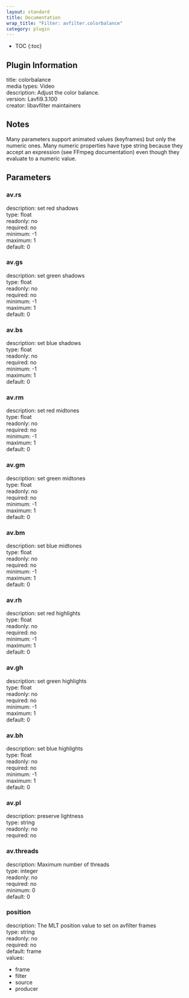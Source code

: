 ```yaml
---
layout: standard
title: Documentation
wrap_title: "Filter: avfilter.colorbalance"
category: plugin
---
```

* TOC
{:toc}

## Plugin Information

title: colorbalance  
media types:
Video  
description: Adjust the color balance.  
version: Lavfi9.3.100  
creator: libavfilter maintainers  

## Notes

Many parameters support animated values (keyframes) but only the numeric ones. Many numeric properties have type string because they accept an expression (see FFmpeg documentation) even though they evaluate to a numeric value.

## Parameters

### av.rs

  
description:
set red shadows  
type: float  
readonly: no  
required: no  
minimum: -1  
maximum: 1  
default: 0  

### av.gs

  
description:
set green shadows  
type: float  
readonly: no  
required: no  
minimum: -1  
maximum: 1  
default: 0  

### av.bs

  
description:
set blue shadows  
type: float  
readonly: no  
required: no  
minimum: -1  
maximum: 1  
default: 0  

### av.rm

  
description:
set red midtones  
type: float  
readonly: no  
required: no  
minimum: -1  
maximum: 1  
default: 0  

### av.gm

  
description:
set green midtones  
type: float  
readonly: no  
required: no  
minimum: -1  
maximum: 1  
default: 0  

### av.bm

  
description:
set blue midtones  
type: float  
readonly: no  
required: no  
minimum: -1  
maximum: 1  
default: 0  

### av.rh

  
description:
set red highlights  
type: float  
readonly: no  
required: no  
minimum: -1  
maximum: 1  
default: 0  

### av.gh

  
description:
set green highlights  
type: float  
readonly: no  
required: no  
minimum: -1  
maximum: 1  
default: 0  

### av.bh

  
description:
set blue highlights  
type: float  
readonly: no  
required: no  
minimum: -1  
maximum: 1  
default: 0  

### av.pl

  
description:
preserve lightness  
type: string  
readonly: no  
required: no  

### av.threads

  
description:
Maximum number of threads  
type: integer  
readonly: no  
required: no  
minimum: 0  
default: 0  

### position

  
description:
The MLT position value to set on avfilter frames  
type: string  
readonly: no  
required: no  
default: frame  
values:  

* frame
* filter
* source
* producer


